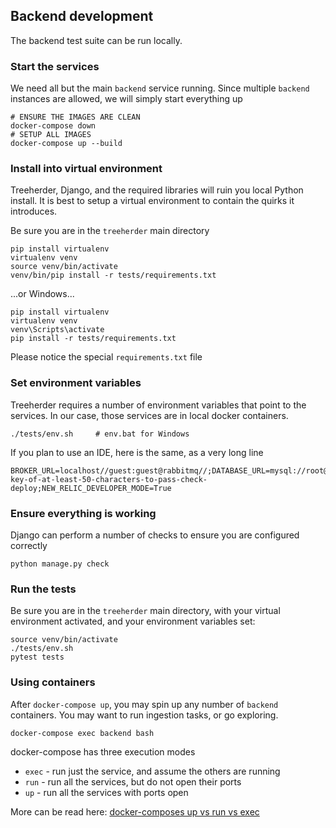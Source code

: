 ## Backend development

The backend test suite can be run locally. 

### Start the services

We need all but the main `backend` service running.  Since multiple `backend` instances are allowed, we will simply start everything up

    # ENSURE THE IMAGES ARE CLEAN
    docker-compose down
    # SETUP ALL IMAGES
    docker-compose up --build

### Install into virtual environment

Treeherder, Django, and the required libraries will ruin you local Python install. It is best to setup a virtual environment to contain the quirks it introduces.

Be sure you are in the `treeherder` main directory

    pip install virtualenv
    virtualenv venv
    source venv/bin/activate
    venv/bin/pip install -r tests/requirements.txt

...or Windows...

    pip install virtualenv
    virtualenv venv
    venv\Scripts\activate
    pip install -r tests/requirements.txt

Please notice the special `requirements.txt` file

### Set environment variables

Treeherder requires a number of environment variables that point to the services.  In our case, those services are in local docker containers.

    ./tests/env.sh     # env.bat for Windows

If you plan to use an IDE, here is the same, as a very long line

```
BROKER_URL=localhost//guest:guest@rabbitmq//;DATABASE_URL=mysql://root@localhost:3306/treeherder;REDIS_URL=redis://localhost:6379;SITE_URL=http://backend:8000/;TREEHERDER_DEBUG=True;TREEHERDER_DJANGO_SECRET_KEY=secret-key-of-at-least-50-characters-to-pass-check-deploy;NEW_RELIC_DEVELOPER_MODE=True
```

### Ensure everything is working

Django can perform a number of checks to ensure you are configured correctly

    python manage.py check

### Run the tests

Be sure you are in the `treeherder` main directory, with your virtual environment activated, and your environment variables set:

    source venv/bin/activate
    ./tests/env.sh
    pytest tests

### Using containers

After `docker-compose up`, you may spin up any number of `backend` containers. You may want to run ingestion tasks, or go exploring. 

    docker-compose exec backend bash

docker-compose has three execution modes

* `exec` - run just the service, and assume the others are running
* `run` - run all the services, but do not open their ports
* `up` - run all the services with ports open

More can be read here: [docker-composes up vs run vs exec](https://medium.com/@zhao.li/how-to-understand-the-difference-between-docker-composes-up-vs-run-vs-exec-commands-a506151967df)
